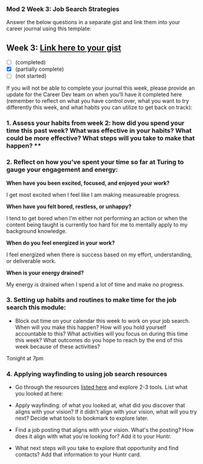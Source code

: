 ### Mod 2 Week 3: Job Search Strategies <a name="week-3"></a>
Answer the below questions in a separate gist and link them into your career journal using this template:


## Week 3: [Link here to your gist](https://github.com/kathrynljackson/career_journal/blob/master/Mod2_Week3_pd.md)
- [ ] (completed)
- [x] (partially complete)
- [ ] (not started)

If you will not be able to complete your journal this week, please provide an update for the Career Dev team on when you'll have it completed here (remember to reflect on what you have control over, what you want to try differently this week, and what habits you can utilize to get back on track): 


### 1. Assess your habits from week 2: how did you spend your time this past week? What was effective in your habits? What could be more effective? What steps will you take to make that happen? **

### 2. Reflect on how you’ve spent your time so far at Turing to gauge your engagement and energy:

**When have you been excited, focused, and enjoyed your work?**

I get most excited when I feel like I am making measureable progress.

**When have you felt bored, restless, or unhappy?**

I tend to get bored when I'm either not performing an action or when the content being taught is currently too hard for me to mentally apply to my background knowledge. 

**When do you feel energized in your work?**

I feel energized when there is success based on my effort, understanding, or deliverable work.

**When is your energy drained?**

My energy is drained when I spend a lot of time and make no progress.

### 3. Setting up habits and routines to make time for the job search this module:

* Block out time on your calendar this week to work on your job search. When will you make this happen? How will you hold yourself accountable to this? What activities will you focus on during this time this week? What outcomes do you hope to reach by the end of this week because of these activities?

Tonight at 7pm 

### 4. Applying wayfinding to using job search resources

* Go through the resources [listed here](https://github.com/turingschool/career-development-curriculum-site/blob/master/resources/finding_opportunities.md) and explore 2-3 tools. List what you looked at here:

* Apply wayfinding: of what you looked at, what did you discover that aligns with your vision? If it didn't align with your vision, what will you try next? Decide what tools to bookmark to explore later. 

* Find a job posting that aligns with your vision. What's the posting? How does it align with what you're looking for? Add it to your Huntr.

* What next steps will you take to explore that opportunity and find contacts? Add that information to your Huntr card.
